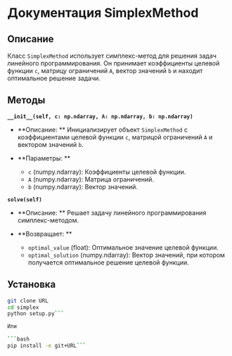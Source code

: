 # Документация SimplexMethod

## Описание

Класс `SimplexMethod` использует симплекс-метод для решения задач линейного программирования. Он принимает коэффициенты целевой функции `c`, матрицу ограничений `A`, вектор значений `b` и находит оптимальное решение задачи.

## Методы

**`__init__(self, c: np.ndarray, A: np.ndarray, b: np.ndarray)`**

+ **Описание: ** Инициализирует объект `SimplexMethod` с коэффициентами целевой функции `c`, матрицой ограничений `A` и вектором значений `b`.

+ **Параметры: **

	+ `c` (numpy.ndarray): Коэффициенты целевой функции.
	+ `A` (numpy.ndarray): Матрица ограничений.
	+ `b` (numpy.ndarray): Вектор значений.

**`solve(self)`**

+ **Описание: ** Решает задачу линейного программирования симплекс-методом.

+ **Возвращает: **

	+ `optimal_value` (float): Оптимальное значение целевой функции.
	+ `optimal_solution` (numpy.ndarray): Вектор значений, при котором получается оптимальное решение целевой функции.

## Установка

```bash
git clone URL 
cd simplex
python setup.py```

Или

```bash
pip install -e git+URL```
